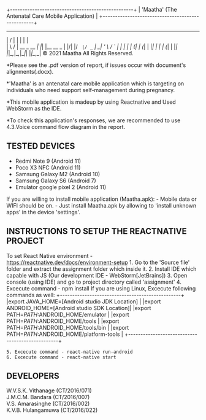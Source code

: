 +--------------------------------------------------+
| 'Maatha' (The Antenatal Care Mobile Application) |
+--------------------------------------------------+
  __  __             _   _           
 |  \/  |           | | | |          
 | \  / | __ _  __ _| |_| |__   __ _ 
 | |\/| |/ _` |/ _` | __| '_ \ / _` |
 | |  | | (_| | (_| | |_| | | | (_| |
 |_|  |_|\__,_|\__,_|\__|_| |_|\__,_|
© 2021 Maatha All Rights Reserved.

*Please see the .pdf version of report, if issues occur with document's alignments(.docx).

*'Maatha' is an antenatal care mobile application which is targeting on individuals who need 
support self-management during pregnancy.

*This mobile application is madeup by using Reactnative 
and Used WebStorm as the IDE.

*To check this application's responses, we are recommended to use 4.3.Voice command flow diagram in the report.


TESTED DEVICES
--------------

- Redmi Note 9 (Android 11)
- Poco X3 NFC (Android 11)
- Samsung Galaxy M2 (Android 10)
- Samsung Galaxy S6 (Android 7)
- Emulator google pixel 2 (Android 11)

If you are willing to install mobile application (Maatha.apk):
	- Mobile data or WIFI should be on. 
	- Just install Maatha.apk by allowing to 'install unknown apps' in the device 'settings'.

INSTRUCTIONS TO SETUP THE REACTNATIVE PROJECT
----------------------------------------------

To set React Native environment - https://reactnative.dev/docs/environment-setup
	1. Go to the 'Source file' folder and extract the assignment folder which inside it.
	2. Install IDE which capable with JS (Our development IDE - WebStorm[JetBrains])
	3. Open console (using IDE) and go to project directory called 'assignment'
	4. Excecute command - npm install
		If you are using Linux, Excecute following commands as well:
	       +-------------------------------------------------+ 
	       |export JAVA_HOME=[Android studio JDK Location]   |
	       |export ANDROID_HOME=[Android studio SDK Location]|
	       |export PATH=$PATH:$ANDROID_HOME/emulator         |
	       |export PATH=$PATH:$ANDROID_HOME/tools            |
	       |export PATH=$PATH:$ANDROID_HOME/tools/bin        |
	       |export PATH=$PATH:$ANDROID_HOME/platform-tools   |
               +-------------------------------------------------+

	5. Excecute command - react-native run-android
	6. Excecute command - react-native start


DEVELOPERS
----------

W.V.S.K. Vithanage (CT/2016/071) <br>
J.M.C.M. Bandara (CT/2016/007) <br>
V.S. Amarasinghe (CT/2016/002) <br>
K.V.B. Hulangamuwa (CT/2016/022) <br>

